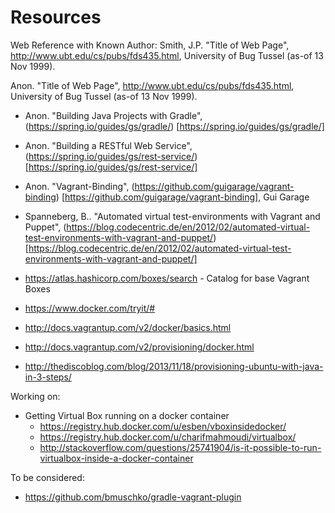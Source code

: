 # Resources 

Web Reference with Known Author:
Smith, J.P. "Title of Web Page", http://www.ubt.edu/cs/pubs/fds435.html, University of Bug Tussel (as-of 13 Nov 1999).

Anon. "Title of Web Page", http://www.ubt.edu/cs/pubs/fds435.html, University of Bug Tussel (as-of 13 Nov 1999).


* Anon. "Building Java Projects with Gradle", (https://spring.io/guides/gs/gradle/) [https://spring.io/guides/gs/gradle/]   
* Anon. "Building a RESTful Web Service", (https://spring.io/guides/gs/rest-service/) [https://spring.io/guides/gs/rest-service/]    
* Anon. "Vagrant-Binding", (https://github.com/guigarage/vagrant-binding) [https://github.com/guigarage/vagrant-binding], Gui Garage  
* Spanneberg, B.. "Automated virtual test-environments with Vagrant and Puppet", (https://blog.codecentric.de/en/2012/02/automated-virtual-test-environments-with-vagrant-and-puppet/) [https://blog.codecentric.de/en/2012/02/automated-virtual-test-environments-with-vagrant-and-puppet/]

* https://atlas.hashicorp.com/boxes/search - Catalog for base Vagrant Boxes
* https://www.docker.com/tryit/#
* http://docs.vagrantup.com/v2/docker/basics.html
* http://docs.vagrantup.com/v2/provisioning/docker.html
* http://thediscoblog.com/blog/2013/11/18/provisioning-ubuntu-with-java-in-3-steps/

Working on: 
* Getting Virtual Box running on a docker container 
	* https://registry.hub.docker.com/u/esben/vboxinsidedocker/
	* https://registry.hub.docker.com/u/charifmahmoudi/virtualbox/
	* http://stackoverflow.com/questions/25741904/is-it-possible-to-run-virtualbox-inside-a-docker-container

To be considered:
* https://github.com/bmuschko/gradle-vagrant-plugin
